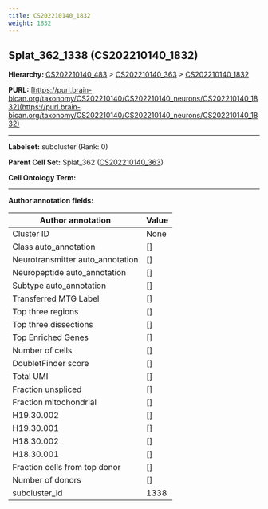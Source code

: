 ```yaml
---
title: CS202210140_1832
weight: 1832
---
```

## Splat_362_1338 (CS202210140_1832)
<b>Hierarchy: </b>
[CS202210140_483](../CS202210140_483) >
[CS202210140_363](../CS202210140_363) >
[CS202210140_1832](../CS202210140_1832)

**PURL:** [https://purl.brain-bican.org/taxonomy/CS202210140/CS202210140_neurons/CS202210140_1832](https://purl.brain-bican.org/taxonomy/CS202210140/CS202210140_neurons/CS202210140_1832)

---


**Labelset:** subcluster (Rank: 0)

**Parent Cell Set:** Splat_362 ([CS202210140_363](../CS202210140_363))



**Cell Ontology Term:** 

[MARKER GENES.]: #


---

[TRANSFERRED ANNOTATIONS.]: #


[AUTHOR ANNOTATION FIELDS.]: #


**Author annotation fields:**

| Author annotation | Value |
|-------------------|-------|
|Cluster ID|None|
|Class auto_annotation|[]|
|Neurotransmitter auto_annotation|[]|
|Neuropeptide auto_annotation|[]|
|Subtype auto_annotation|[]|
|Transferred MTG Label|[]|
|Top three regions|[]|
|Top three dissections|[]|
|Top Enriched Genes|[]|
|Number of cells|[]|
|DoubletFinder score|[]|
|Total UMI|[]|
|Fraction unspliced|[]|
|Fraction mitochondrial|[]|
|H19.30.002|[]|
|H19.30.001|[]|
|H18.30.002|[]|
|H18.30.001|[]|
|Fraction cells from top donor|[]|
|Number of donors|[]|
|subcluster_id|1338|

